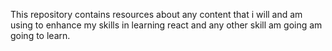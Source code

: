  This repository contains resources about any content that i will and am using to enhance my skills in learning react and any other skill am going am going to learn.


